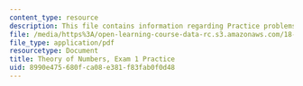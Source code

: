 ```yaml
---
content_type: resource
description: This file contains information regarding Practice problems for Midterm1.
file: /media/https%3A/open-learning-course-data-rc.s3.amazonaws.com/18-781-theory-of-numbers-spring-2012/8990e475680fca08e381f83fab0f0d48_MIT18_781S12_practiceExam1.pdf
file_type: application/pdf
resourcetype: Document
title: Theory of Numbers, Exam 1 Practice
uid: 8990e475-680f-ca08-e381-f83fab0f0d48
---
```

